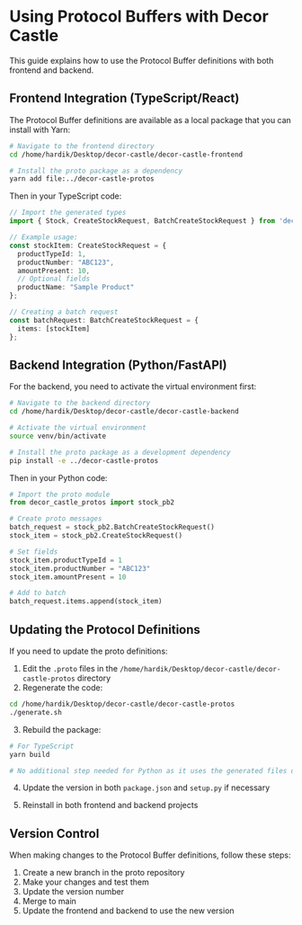 # Using Protocol Buffers with Decor Castle

This guide explains how to use the Protocol Buffer definitions with both frontend and backend.

## Frontend Integration (TypeScript/React)

The Protocol Buffer definitions are available as a local package that you can install with Yarn:

```bash
# Navigate to the frontend directory
cd /home/hardik/Desktop/decor-castle/decor-castle-frontend

# Install the proto package as a dependency
yarn add file:../decor-castle-protos
```

Then in your TypeScript code:

```typescript
// Import the generated types
import { Stock, CreateStockRequest, BatchCreateStockRequest } from 'decor-castle-protos';

// Example usage:
const stockItem: CreateStockRequest = {
  productTypeId: 1,
  productNumber: "ABC123",
  amountPresent: 10,
  // Optional fields
  productName: "Sample Product"
};

// Creating a batch request
const batchRequest: BatchCreateStockRequest = {
  items: [stockItem]
};
```

## Backend Integration (Python/FastAPI)

For the backend, you need to activate the virtual environment first:

```bash
# Navigate to the backend directory
cd /home/hardik/Desktop/decor-castle/decor-castle-backend

# Activate the virtual environment
source venv/bin/activate

# Install the proto package as a development dependency
pip install -e ../decor-castle-protos
```

Then in your Python code:

```python
# Import the proto module
from decor_castle_protos import stock_pb2

# Create proto messages
batch_request = stock_pb2.BatchCreateStockRequest()
stock_item = stock_pb2.CreateStockRequest()

# Set fields
stock_item.productTypeId = 1
stock_item.productNumber = "ABC123"
stock_item.amountPresent = 10

# Add to batch
batch_request.items.append(stock_item)
```

## Updating the Protocol Definitions

If you need to update the proto definitions:

1. Edit the `.proto` files in the `/home/hardik/Desktop/decor-castle/decor-castle-protos` directory
2. Regenerate the code:

```bash
cd /home/hardik/Desktop/decor-castle/decor-castle-protos
./generate.sh
```

3. Rebuild the package:

```bash
# For TypeScript
yarn build

# No additional step needed for Python as it uses the generated files directly
```

4. Update the version in both `package.json` and `setup.py` if necessary

5. Reinstall in both frontend and backend projects

## Version Control

When making changes to the Protocol Buffer definitions, follow these steps:

1. Create a new branch in the proto repository
2. Make your changes and test them
3. Update the version number
4. Merge to main
5. Update the frontend and backend to use the new version
